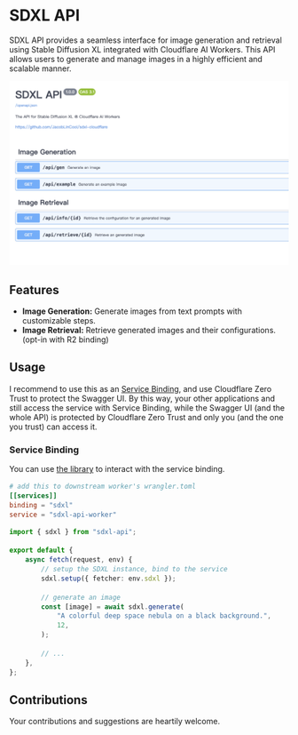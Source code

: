 # SDXL API

SDXL API provides a seamless interface for image generation and retrieval using Stable Diffusion XL integrated with Cloudflare AI Workers. This API allows users to generate and manage images in a highly efficient and scalable manner.

![openapi](image/openapi.png)

## Features

- **Image Generation:** Generate images from text prompts with customizable steps.
- **Image Retrieval:** Retrieve generated images and their configurations. (opt-in with R2 binding)

## Usage

I recommend to use this as an [Service Binding](https://developers.cloudflare.com/workers/configuration/bindings/about-service-bindings/), and use Cloudflare Zero Trust to protect the Swagger UI. By this way, your other applications and still access the service with Service Binding, while the Swagger UI (and the whole API) is protected by Cloudflare Zero Trust and only you (and the one you trust) can access it.

### Service Binding

You can use [the library](./packages/sdxl-api/) to interact with the service binding.

```toml
# add this to downstream worker's wrangler.toml
[[services]]
binding = "sdxl"
service = "sdxl-api-worker"
```

```ts
import { sdxl } from "sdxl-api";

export default {
    async fetch(request, env) {
        // setup the SDXL instance, bind to the service
        sdxl.setup({ fetcher: env.sdxl });

        // generate an image
        const [image] = await sdxl.generate(
            "A colorful deep space nebula on a black background.",
            12,
        );

        // ...
    },
};
```

## Contributions

Your contributions and suggestions are heartily welcome.
